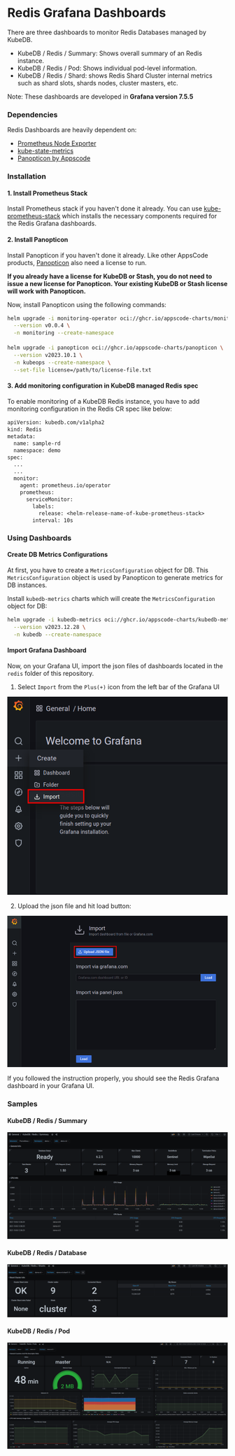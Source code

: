 # Redis Grafana Dashboards

There are three dashboards to monitor Redis Databases managed by KubeDB.

- KubeDB / Redis / Summary: Shows overall summary of an Redis instance.
- KubeDB / Redis / Pod: Shows individual pod-level information.
- KubeDB / Redis / Shard: shows Redis Shard Cluster internal metrics such as shard slots, shards nodes, cluster masters, etc.

Note: These dashboards are developed in **Grafana version 7.5.5**

### Dependencies

Redis Dashboards are heavily dependent on:

- [Prometheus Node Exporter](https://github.com/prometheus/node_exporter)
- [kube-state-metrics](https://github.com/kubernetes/kube-state-metrics)
- [Panopticon by Appscode](https://byte.builders/blog/post/introducing-panopticon/)


### Installation

#### 1. Install Prometheus Stack

Install Prometheus stack if you haven't done it already. You can use [kube-prometheus-stack](https://artifacthub.io/packages/helm/prometheus-community/kube-prometheus-stack) which installs the necessary components required for the Redis Grafana dashboards.

#### 2. Install Panopticon

Install Panopticon if you haven't done it already. Like other AppsCode products, [Panopticon](https://byte.builders/blog/post/introducing-panopticon/) also need a license to run.

**If you already have a license for KubeDB or Stash, you do not need to issue a new license for Panopticon. Your existing KubeDB or Stash license will work with Panopticon.**

Now, install Panopticon using the following commands:

```bash
helm upgrade -i monitoring-operator oci://ghcr.io/appscode-charts/monitoring-operator \
  --version v0.0.4 \
  -n monitoring --create-namespace

helm upgrade -i panopticon oci://ghcr.io/appscode-charts/panopticon \
  --version v2023.10.1 \
  -n kubeops --create-namespace \
  --set-file license=/path/to/license-file.txt
```

#### 3. Add monitoring configuration in KubeDB managed Redis spec

To enable monitoring of a KubeDB Redis instance, you have to add monitoring configuration in the Redis CR spec like below:

```
apiVersion: kubedb.com/v1alpha2
kind: Redis
metadata:
  name: sample-rd
  namespace: demo
spec:
  ...
  ...
  monitor:
    agent: prometheus.io/operator
    prometheus:
      serviceMonitor:
        labels:
          release: <helm-release-name-of-kube-prometheus-stack>
        interval: 10s
```

### Using Dashboards

#### Create DB Metrics Configurations

At first, you have to create a `MetricsConfiguration` object for DB. This `MetricsConfiguration` object is used by Panopticon to generate metrics for DB instances.

Install `kubedb-metrics` charts which will create the `MetricsConfiguration` object for DB:

```bash
helm upgrade -i kubedb-metrics oci://ghcr.io/appscode-charts/kubedb-metrics \
  --version v2023.12.28 \
  -n kubedb --create-namespace
```

#### Import Grafana Dashboard

Now, on your Grafana UI, import the json files of dashboards located in the `redis` folder of this repository.


1. Select `Import` from the `Plus(+)` icon from the left bar of the Grafana UI

![Import New Dashboard](/redis/images/import_dashboard_1.png)

2. Upload the json file and hit load button:

![Upload Dashboard JSON](/redis/images/import_dashboard_2.png)


If you followed the instruction properly, you should see the Redis Grafana dashboard in your Grafana UI.

### Samples

####  KubeDB / Redis / Summary

![KubeDB / Redis / Summary](/redis/images/kubedb-redis-summary.png)

#### KubeDB / Redis / Database

![KubeDB / Redis / Shard](/redis/images/kubedb-redis-shard.png)

#### KubeDB / Redis / Pod

![KubeDB / Redis / Pod](/redis/images/kubedb-redis-pod.png)